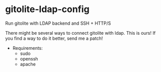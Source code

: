# gitolite-ldap-config
Run gitolite with LDAP backend and SSH + HTTP/S

There might be several ways to connect gitolite with ldap. This is ours! If you find a way to do it better, send me a patch!

* Requirements:
    * sudo
    * openssh
    * apache

